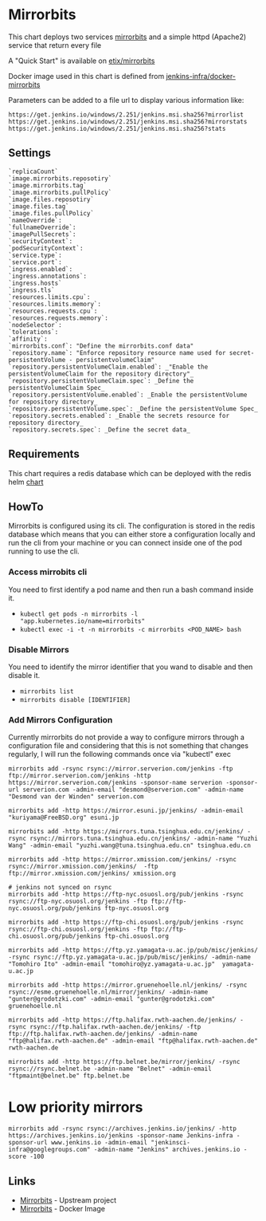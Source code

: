 # Mirrorbits

This chart deploys two services [mirrorbits](https://github.com/etix/mirrorbits) and a simple httpd (Apache2) service that return every file

A "Quick Start" is available on [etix/mirrorbits](repository)

Docker image used in this chart is defined from [jenkins-infra/docker-mirrorbits](https://github.com/jenkins-infra/docker-mirrorbits)


Parameters can be added to a file url to display various information like:
```
https://get.jenkins.io/windows/2.251/jenkins.msi.sha256?mirrorlist
https://get.jenkins.io/windows/2.251/jenkins.msi.sha256?mirrorstats
https://get.jenkins.io/windows/2.251/jenkins.msi.sha256?stats
```


## Settings

```
`replicaCount`
`image.mirrorbits.reposotiry`
`image.mirrorbits.tag`
`image.mirrorbits.pullPolicy`
`image.files.reposotiry`
`image.files.tag`
`image.files.pullPolicy`
`nameOverride`:
`fullnameOverride`:
`imagePullSecrets`:
`securityContext`:
`podSecurityContext`:
`service.type`:
`service.port`:
`ingress.enabled`:
`ingress.annotations`:
`ingress.hosts`
`ingress.tls`
`resources.limits.cpu`:
`resources.limits.memory`:
`resources.requests.cpu`:
`resources.requests.memory`:
`nodeSelector`:
`tolerations`:
`affinity`:
`mirrorbits.conf`: "Define the mirrorbits.conf data"
`repository.name`: "Enforce repository resource name used for secret-persistentVolume - persistentvolumeClaim"
`repository.persistentVolumeClaim.enabled`: _"Enable the persistentVolumeClaim for the repository directory"_
`repository.persistentVolumeClaim.spec`: _Define the persistentVolumeClaim Spec_
`repository.persistentVolume.enabled`: _Enable the persistentVolume for repository directory_
`repository.persistentVolume.spec`: _Define the persistentVolume Spec_
`repository.secrets.enabled`: _Enable the secrets resource for repository directory_
`repository.secrets.spec`: _Define the secret data_
```

## Requirements
This chart requires a redis database which can be deployed with the redis helm [chart](https://github.com/helm/charts/tree/master/stable/redis)

## HowTo

Mirrorbits is configured using its cli. The configuration is stored in the redis database which means that you can either store a configuration
locally and run the cli from your machine or you can connect inside one of the pod running to use the cli.

### Access mirrobits cli

You need to first identify a pod name and then run a bash command inside it.

* ```kubectl get pods -n mirrorbits -l "app.kubernetes.io/name=mirrorbits"```
* ```kubectl exec -i -t -n mirrorbits -c mirrorbits <POD_NAME> bash```

### Disable Mirrors

You need to identify the mirror identifier that you wand to disable and then disable it.

* ```mirrorbits list```
* ```mirrorbits disable [IDENTIFIER]```

### Add Mirrors Configuration

Currently mirrorbits do not provide a way to configure mirrors through a configuration file and considering that this is not something that changes regularly, I will run the following commands once via "kubectl" exec

```
mirrorbits add -rsync rsync://mirror.serverion.com/jenkins -ftp ftp://mirror.serverion.com/jenkins -http https://mirror.serverion.com/jenkins -sponsor-name serverion -sponsor-url serverion.com -admin-email "desmond@serverion.com" -admin-name "Desmond van der Winden" serverion.com

mirrorbits add -http https://mirror.esuni.jp/jenkins/ -admin-email "kuriyama@FreeBSD.org" esuni.jp

mirrorbits add -http https://mirrors.tuna.tsinghua.edu.cn/jenkins/ -rsync rsync://mirrors.tuna.tsinghua.edu.cn/jenkins/ -admin-name "Yuzhi Wang" -admin-email "yuzhi.wang@tuna.tsinghua.edu.cn" tsinghua.edu.cn

mirrorbits add -http https://mirror.xmission.com/jenkins/ -rsync rsync://mirror.xmission.com/jenkins/  -ftp ftp://mirror.xmission.com/jenkins/ xmission.org

# jenkins not synced on rsync
mirrorbits add -http https://ftp-nyc.osuosl.org/pub/jenkins -rsync rsync://ftp-nyc.osuosl.org/jenkins -ftp ftp://ftp-nyc.osuosl.org/pub/jenkins ftp-nyc.osuosl.org

mirrorbits add -http https://ftp-chi.osuosl.org/pub/jenkins -rsync rsync://ftp-chi.osuosl.org/jenkins -ftp ftp://ftp-chi.osuosl.org/pub/jenkins ftp-chi.osuosl.org

mirrorbits add -http https://ftp.yz.yamagata-u.ac.jp/pub/misc/jenkins/ -rsync rsync://ftp.yz.yamagata-u.ac.jp/pub/misc/jenkins/ -admin-name "Tomohiro Ito" -admin-email "tomohiro@yz.yamagata-u.ac.jp"  yamagata-u.ac.jp

mirrorbits add -http https://mirror.gruenehoelle.nl/jenkins/ -rsync rsync://esme.gruenehoelle.nl/mirror/jenkins/ -admin-name "gunter@grodotzki.com" -admin-email "gunter@grodotzki.com" gruenehoelle.nl

mirrorbits add -http https://ftp.halifax.rwth-aachen.de/jenkins/ -rsync rsync://ftp.halifax.rwth-aachen.de/jenkins/ -ftp ftp://ftp.halifax.rwth-aachen.de/jenkins/ -admin-name "ftp@halifax.rwth-aachen.de" -admin-email "ftp@halifax.rwth-aachen.de" rwth-aachen.de

mirrorbits add -http https://ftp.belnet.be/mirror/jenkins/ -rsync rsync://rsync.belnet.be -admin-name "Belnet" -admin-email "ftpmaint@belnet.be" ftp.belnet.be
```
# Low priority mirrors

```shell
mirrorbits add -rsync rsync://archives.jenkins.io/jenkins/ -http https://archives.jenkins.io/jenkins -sponsor-name Jenkins-infra -sponsor-url www.jenkins.io -admin-email "jenkinsci-infra@googlegroups.com" -admin-name "Jenkins" archives.jenkins.io -score -100
```

## Links

* [Mirrorbits](https://github.com/etix/mirrorbits) - Upstream project
* [Mirrorbits](https://github.com/jenkins-infra/docker-mirrorbits) - Docker Image
